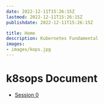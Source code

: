 ```yaml
---
date: 2022-12-11T15:26:15Z
lastmod: 2022-12-11T15:26:15Z
publishdate: 2022-12-11T15:26:15Z

title: Home
description: Kubernetes Fundamental
images:
- images/kops.jpg
---
```


# k8sops Document
* [Session 0](https://k8sops.ir/session0/)
